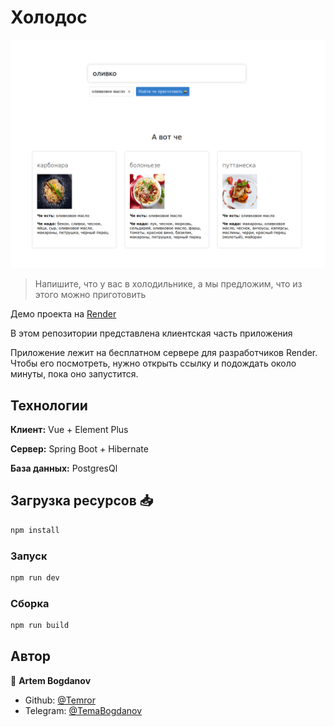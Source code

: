 # Холодос

![banner](public/banner.png)

>Напишите, что у вас в холодильнике, а мы предложим, что из этого можно приготовить

Демо проекта на [Render](https://holodos-back.onrender.com)

В этом репозитории представлена клиентская часть приложения

Приложение лежит на бесплатном сервере для разработчиков Render. Чтобы его посмотреть, нужно открыть ссылку и подождать около минуты, пока оно запустится.

## Технологии

**Клиент:** Vue + Element Plus

**Сервер:** Spring Boot + Hibernate

**База данных:** PostgresQl

## Загрузка ресурсов 📥

```sh
npm install
```

### Запуск

```sh
npm run dev
```

### Сборка

```sh
npm run build
```
## Автор

👤 **Artem Bogdanov**

* Github: [@Temror](https://github.com/Temror)
* Telegram: [@TemaBogdanov](https://t.me/temabogdanov)

